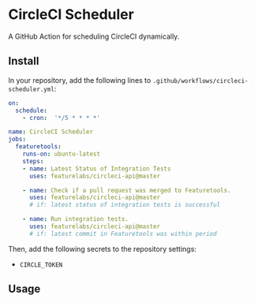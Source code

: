# CircleCI Scheduler

A GitHub Action for scheduling CircleCI dynamically.

## Install

In your repository, add the following lines to `.github/workflows/circleci-scheduler.yml`:

```yaml
on:
  schedule:
    - cron:  '*/5 * * * *'

name: CircleCI Scheduler
jobs:
  featuretools:
    runs-on: ubuntu-latest
    steps:
    - name: Latest Status of Integration Tests
      uses: featurelabs/circleci-api@master

    - name: Check if a pull request was merged to Featuretools.
      uses: featurelabs/circleci-api@master
      # if: latest status of integration tests is successful

    - name: Run integration tests.
      uses: featurelabs/circleci-api@master
      # if: latest commit in Featuretools was within period
```

Then, add the following secrets to the repository settings:
  - `CIRCLE_TOKEN`

## Usage
